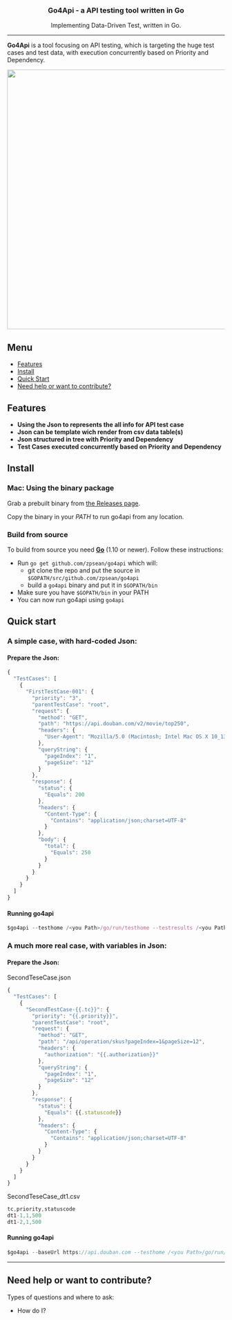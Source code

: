 <h3 align="center">Go4Api - a API testing tool written in Go</h3>
<p align="center">Implementing Data-Driven Test, written in Go.</p>

---

**Go4Api** is a tool focusing on API testing, which is targeting the huge test cases and test data, with execution concurrently based on Priority and Dependency.

<p align="center">
  <img width="600" src="https://">
</p>

Menu
----

- [Features](#features)
- [Install](#install)
- [Quick Start](#quick-start)
- [Need help or want to contribute?](#need-help-or-want-to-contribute)

Features
--------

- **Using the Json to represents the all info for API test case**
- **Json can be template wich render from csv data table(s)**
- **Json structured in tree with Priority and Dependency**
- **Test Cases executed concurrently based on Priority and Dependency**


Install
------

### Mac: Using the binary package

Grab a prebuilt binary from [the Releases page](https://github.com/zpsean/go4api/releases).

Copy the binary in your _PATH_ to run go4api from any location.


### Build from source
To build from source you need **[Go](https://golang.org/doc/install)** (1.10 or newer). Follow these instructions:

- Run `go get github.com/zpsean/go4api` which will:
  - git clone the repo and put the source in `$GOPATH/src/github.com/zpsean/go4api`
  - build a `go4api` binary and put it in `$GOPATH/bin`
- Make sure you have `$GOPATH/bin` in your PATH
- You can now run go4api using `go4api`

Quick start
-----------

### A simple case, with hard-coded Json:
#### Prepare the Json:

```js
{
  "TestCases": [
    {
      "FirstTestCase-001": {
        "priority": "3",
        "parentTestCase": "root",
        "request": {
          "method": "GET",
          "path": "https://api.douban.com/v2/movie/top250",
          "headers": {
            "User-Agent": "Mozilla/5.0 (Macintosh; Intel Mac OS X 10_13_4) AppleWebKit/537.36 (KHTML, like Gecko) Chrome/67.0.3396.99 Safari/537.36"
          },
          "queryString": {
            "pageIndex": "1",
            "pageSize": "12"
          }
        },
        "response": {
          "status": {
            "Equals": 200
          },
          "headers": {
            "Content-Type": {
              "Contains": "application/json;charset=UTF-8"
            }
          },
          "body": {
            "total": {
              "Equals": 250
            }
          }
        }
      }
    }
  ]
}
```

#### Running go4api

```js
$go4api --testhome /<you Path>/go/run/testhome --testresults /<you Path>/go/run/testresults
```


### A much more real case, with variables in Json:
#### Prepare the Json:

SecondTeseCase.json
```js
{
  "TestCases": [
    {
      "SecondTestCase-{{.tc}}": {
        "priority": "{{.priority}}",
        "parentTestCase": "root",
        "request": {
          "method": "GET",
          "path": "/api/operation/skus?pageIndex=1&pageSize=12",
          "headers": {
            "authorization": "{{.authorization}}"
          },
          "queryString": {
            "pageIndex": "1",
            "pageSize": "12"
          }
        },
        "response": {
          "status": {
            "Equals": {{.statuscode}}
          },
          "headers": {
            "Content-Type": {
              "Contains": "application/json;charset=UTF-8"
            }
          }
        }
      }
    }
  ]
}
```

SecondTeseCase_dt1.csv
```js
tc,priority,statuscode
dt1-1,1,500
dt1-2,1,500
```

#### Running go4api

```js
$go4api --baseUrl https://api.douban.com --testhome /<you Path>/go/run/testhome --testresults /<you Path>/go/run/testresults
```

---

Need help or want to contribute?
--------------------------------

Types of questions and where to ask:

- How do I?